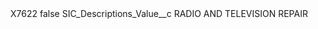 <?xml version="1.0" encoding="UTF-8"?>
<CustomMetadata xmlns="http://soap.sforce.com/2006/04/metadata" xmlns:xsi="http://www.w3.org/2001/XMLSchema-instance" xmlns:xsd="http://www.w3.org/2001/XMLSchema">
    <label>X7622</label>
    <protected>false</protected>
    <values>
        <field>SIC_Descriptions_Value__c</field>
        <value xsi:type="xsd:string">RADIO AND TELEVISION REPAIR</value>
    </values>
</CustomMetadata>

